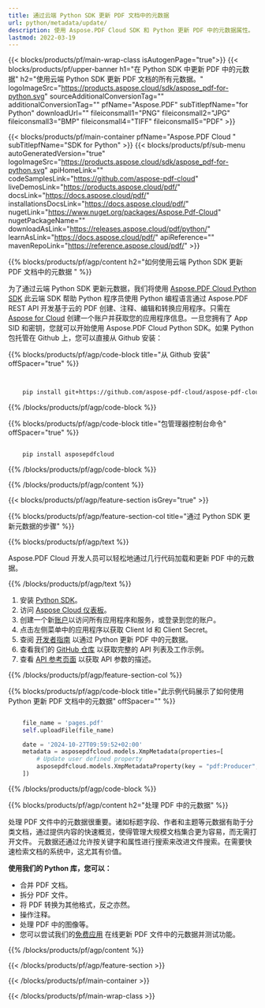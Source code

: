 ```yaml
---
title: 通过云端 Python SDK 更新 PDF 文档中的元数据
url: python/metadata/update/
description: 使用 Aspose.PDF Cloud SDK 和 Python 更新 PDF 中的元数据属性。
lastmod: 2022-03-19
---
```


{{< blocks/products/pf/main-wrap-class isAutogenPage="true">}}
{{< blocks/products/pf/upper-banner h1="在 Python SDK 中更新 PDF 中的元数据" h2="使用云端 Python SDK 更新 PDF 文档的所有元数据。" logoImageSrc="https://products.aspose.cloud/sdk/aspose_pdf-for-python.svg" sourceAdditionalConversionTag="" additionalConversionTag="" pfName="Aspose.PDF" subTitlepfName="for Python" downloadUrl="" fileiconsmall1="PNG" fileiconsmall2="JPG" fileiconsmall3="BMP" fileiconsmall4="TIFF" fileiconsmall5="PDF" >}}

{{< blocks/products/pf/main-container pfName="Aspose.PDF Cloud " subTitlepfName="SDK for Python" >}}
{{< blocks/products/pf/sub-menu autoGeneratedVersion="true" logoImageSrc="https://products.aspose.cloud/sdk/aspose_pdf-for-python.svg" apiHomeLink="" codeSamplesLink="https://github.com/aspose-pdf-cloud" liveDemosLink="https://products.aspose.cloud/pdf/" docsLink="https://docs.aspose.cloud/pdf/" installationsDocsLink="https://docs.aspose.cloud/pdf/" nugetLink="https://www.nuget.org/packages/Aspose.Pdf-Cloud" nugetPackageName="" downloadAsLink="https://releases.aspose.cloud/pdf/python/" learnAsLink="https://docs.aspose.cloud/pdf/" apiReference="" mavenRepoLink="https://reference.aspose.cloud/pdf/" >}}

{{% blocks/products/pf/agp/content h2="如何使用云端 Python SDK 更新 PDF 文档中的元数据 " %}}

为了通过云端 Python SDK 更新元数据，我们将使用
[Aspose.PDF Cloud Python SDK](https://products.aspose.cloud/pdf/python/)
此云端 SDK 帮助 Python 程序员使用 Python 编程语言通过 Aspose.PDF REST API 开发基于云的 PDF 创建、注释、编辑和转换应用程序。只需在 [Aspose for Cloud](https://dashboard.aspose.cloud/#/apps) 创建一个账户并获取您的应用程序信息。一旦您拥有了 App SID 和密钥，您就可以开始使用 Aspose.PDF Cloud Python SDK。如果 Python 包托管在 Github 上，您可以直接从 Github 安装：

{{% blocks/products/pf/agp/code-block title="从 Github 安装" offSpacer="true" %}}

```bash

     
    pip install git+https://github.com/aspose-pdf-cloud/aspose-pdf-cloud-python.git


```

{{% /blocks/products/pf/agp/code-block %}}

{{% blocks/products/pf/agp/code-block title="包管理器控制台命令" offSpacer="true" %}}

```bash
     
    pip install asposepdfcloud

```

{{% /blocks/products/pf/agp/code-block %}}

{{% /blocks/products/pf/agp/content %}}

{{< blocks/products/pf/agp/feature-section isGrey="true" >}}

{{% blocks/products/pf/agp/feature-section-col title="通过 Python SDK 更新元数据的步骤" %}}

{{% blocks/products/pf/agp/text %}}

Aspose.PDF Cloud 开发人员可以轻松地通过几行代码加载和更新 PDF 中的元数据。

{{% /blocks/products/pf/agp/text %}}

1. 安装 [Python SDK](https://pypi.org/project/asposepdfcloud/)。
1. 访问 [Aspose Cloud 仪表板](https://dashboard.aspose.cloud/)。
1. 创建一个新[账户](https://docs.aspose.cloud/display/storagecloud/Creating+and+Managing+Account)以访问所有应用程序和服务，或登录到您的账户。
1. 点击左侧菜单中的应用程序以获取 Client Id 和 Client Secret。
1. 查阅 [开发者指南](https://docs.aspose.cloud/pdf/developer-guide/) 以通过 Python 更新 PDF 中的元数据。
1. 查看我们的 [GitHub 仓库](https://github.com/aspose-pdf-cloud/aspose-pdf-cloud-python/) 以获取完整的 API 列表及工作示例。
1. 查看 [API 参考页面](https://reference.aspose.cloud/pdf/#/Document) 以获取 API 参数的描述。

{{% /blocks/products/pf/agp/feature-section-col %}}

{{% blocks/products/pf/agp/code-block title="此示例代码展示了如何使用 Python 更新 PDF 文档中的元数据" offSpacer="" %}}

```python

    file_name = 'pages.pdf'
    self.uploadFile(file_name)

    date = '2024-10-27T09:59:52+02:00'
    metadata = asposepdfcloud.models.XmpMetadata(properties=[
        # Update user defined property
        asposepdfcloud.models.XmpMetadataProperty(key = "pdf:Producer", value = "Aspose.PDF Cloud", namespace_uri = "http://ns.adobe.com/pdf/1.3/"),
    ])
```

{{% /blocks/products/pf/agp/code-block %}}

{{% blocks/products/pf/agp/content h2="处理 PDF 中的元数据" %}}

处理 PDF 文件中的元数据很重要。诸如标题字段、作者和主题等元数据有助于分类文档，通过提供内容的快速概览，使得管理大规模文档集合更为容易，而无需打开文件。
元数据还通过允许按关键字和属性进行搜索来改进文件搜索。在需要快速检索文档的系统中，这尤其有价值。

**使用我们的 Python 库，您可以：**

+ 合并 PDF 文档。
+ 拆分 PDF 文件。
+ 将 PDF 转换为其他格式，反之亦然。
+ 操作注释。
+ 处理 PDF 中的图像等。
+ 您可以尝试我们的[免费应用](https://products.aspose.app/pdf/metadata) 在线更新 PDF 文件中的元数据并测试功能。

{{% /blocks/products/pf/agp/content %}}

{{< /blocks/products/pf/agp/feature-section >}}

{{< /blocks/products/pf/main-container >}}

{{< /blocks/products/pf/main-wrap-class >}}
